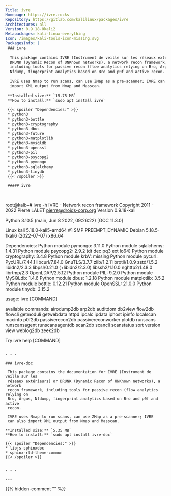 ```yaml
---
Title: ivre
Homepage: https://ivre.rocks
Repository: https://gitlab.com/kalilinux/packages/ivre
Architectures: all
Version: 0.9.18-0kali2
Metapackages: kali-linux-everything 
Icon: /images/kali-tools-icon-missing.svg
PackagesInfo: |
 ### ivre
 
  This package contains IVRE (Instrument de veille sur les réseaux extérieurs) or
  DRUNK (Dynamic Recon of UNKnown networks), a network recon framework,
  including tools for passive recon (flow analytics relying on Bro, Argus,
  Nfdump, fingerprint analytics based on Bro and p0f and active recon.
   
  IVRE uses Nmap to run scans, can use ZMap as a pre-scanner; IVRE can also
  import XML output from Nmap and Masscan.
 
 **Installed size:** `15.75 MB`  
 **How to install:** `sudo apt install ivre`  
 
 {{< spoiler "Dependencies:" >}}
 * python3
 * python3-bottle
 * python3-cryptography
 * python3-dbus
 * python3-future
 * python3-matplotlib
 * python3-mysqldb
 * python3-openssl
 * python3-pil
 * python3-psycopg2
 * python3-pymongo
 * python3-sqlalchemy
 * python3-tinydb
 {{< /spoiler >}}
 
 ##### ivre
 
 
 ```
 root@kali:~# ivre -h
 IVRE - Network recon framework
 Copyright 2011 - 2022 Pierre LALET <pierre@droids-corp.org>
 Version 0.9.18-kali
 
 Python 3.10.5 (main, Jun  8 2022, 09:26:22) [GCC 11.3.0]
 
 Linux kali 5.18.0-kali5-amd64 #1 SMP PREEMPT_DYNAMIC Debian 5.18.5-1kali6 (2022-07-07) x86_64
 
 Dependencies:
     Python module pymongo: 3.11.0
     Python module sqlalchemy: 1.4.31
     Python module psycopg2: 2.9.2 (dt dec pq3 ext lo64)
     Python module cryptography: 3.4.8
     Python module krbV: missing
     Python module pycurl: PycURL/7.44.1 libcurl/7.84.0 GnuTLS/3.7.7 zlib/1.2.11 brotli/1.0.9 zstd/1.5.2 libidn2/2.3.3 libpsl/0.21.0 (+libidn2/2.3.0) libssh2/1.10.0 nghttp2/1.48.0 librtmp/2.3 OpenLDAP/2.5.12
     Python module PIL: 9.2.0
     Python module MySQLdb: 1.4.6
     Python module dbus: 1.2.18
     Python module matplotlib: 3.5.2
     Python module bottle: 0.12.21
     Python module OpenSSL: 21.0.0
     Python module tinydb: 3.15.2
 
 usage: ivre [COMMAND]
 
 available commands:
   airodump2db
   arp2db
   auditdom
   db2view
   flow2db
   flowcli
   getmoduli
   getwebdata
   httpd
   ipcalc
   ipdata
   iphost
   ipinfo
   localscan
   macinfo
   p0f2db
   passiverecon2db
   passivereconworker
   plotdb
   runscans
   runscansagent
   runscansagentdb
   scan2db
   scancli
   scanstatus
   sort
   version
   view
   weblog2db
   zeek2db
 
 Try ivre help [COMMAND]
 
 ```
 
 - - -
 
 ### ivre-doc
 
  This package contains the documentation for IVRE (Instrument de veille sur les
  réseaux extérieurs) or DRUNK (Dynamic Recon of UNKnown networks), a network
  recon framework, including tools for passive recon (flow analytics relying on
  Bro, Argus, Nfdump, fingerprint analytics based on Bro and p0f and active
  recon.
   
  IVRE uses Nmap to run scans, can use ZMap as a pre-scanner; IVRE
  can also import XML output from Nmap and Masscan.
 
 **Installed size:** `5.35 MB`  
 **How to install:** `sudo apt install ivre-doc`  
 
 {{< spoiler "Dependencies:" >}}
 * libjs-sphinxdoc 
 * sphinx-rtd-theme-common 
 {{< /spoiler >}}
 
 
 - - -
 
---
```

{{% hidden-comment "<!--Do not edit anything above this line-->" %}}
